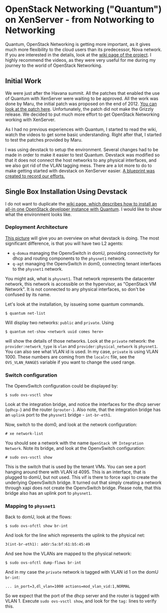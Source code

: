 # OpenStack Networking ("Quantum") on XenServer - from Notworking to Networking

Quantum, OpenStack Networking is getting more important, as it gives much more
flexibility to the cloud users than its predecessor, Nova network. If you are
interested in the details, look at the [wiki page of the
project](https://wiki.openstack.org/wiki/Quantum). I highly recommend the
videos, as they were very useful for me during my journey to the world of
OpenStack Networking.

## Initial Work
We were just after the Havana summit. All the patches that enabled the use of
Quantum with XenServer were waiting to be approved. All the work was done by
Maru, the initial patch was proposed on the end of 2012. [You can look at the
patch here](https://review.openstack.org/15022). Unfortunately, the patch did
not make the Grizzly release. We decided to put much more effort to get
OpenStack Networking working with XenServer.

As I had no previous experiences with Quantum, I started to read the wiki,
watch the videos to get some basic understanding. Right after that, I started
to test the patches provided by Maru.

I was using devstack to setup the environment. Several changes had to be made
in order to make it easier to test Quantum. Devstack was modified so that it
does not connect the host networks to any physical interfaces, and we also got
rid of the VLAN tagging mess. There are a lot more to do to make getting
started with devstack on XenServer easier.  [A blueprint was created to record
our
efforts.](https://blueprints.launchpad.net/devstack/+spec/xenapi-devstack-cleanup)

## Single Box Installation Using Devstack

I do not want to duplicate the [wiki page, which describes how to install an
all-in one OpenStack developer instance with
Quantum](https://wiki.openstack.org/wiki/QuantumDevstackOvsXcp). I would like
to show what the environment looks like.

### Deployment Architecture
[This picture](http://goo.gl/BuAdg) will give you an overview on what devstack
is doing. The most significant difference, is that you will have two L2 agents:

 - `q-domua` managing the OpenvSwitch in domU, providing connectivity for dhcp
   and routing components to the `physnet1` network.
 - `q-agt` managing the OpenvSwitch in dom0, connecting tenant interfaces to
   the `physnet1` network.

You might ask, what is `physnet1`. That network represents the datacenter
network, this network is accessible on the hypervisor, as "OpenStack VM
Network". It is not connected to any physical interfaces, so don't be confused
by its name.

Let's look at the installation, by issueing some quantum commands.

    $ quantum net-list

Will display two networks: `public` and `private`. Using

    $ quantum net-show <network uuid comes here>

will show the details of those networks. Look at the `private` network: the
`provider:network_type` is `vlan` and `provider:physical_network` is
`physnet1`. You can also see what VLAN id is used.  In my case, `private` is
using VLAN 1000. These numbers are coming from the `localrc` file, see the
`OVS_VLAN_RANGES` variable if you want to change the used range.

### Switch configuration
The OpenvSwitch configuration could be displayed by:

    $ sudo ovs-vsctl show

Look at the integration bridge, and notice the interfaces for the dhcp server
(`qdhcp-`) and the router (`qrouter-`). Also note, that the integration
bridge has an `uplink` port to the `physnet1` bridge - `int-br-eth1`.

Now, switch to the dom0, and look at the network configuration:

    # xe network-list

You should see a network with the name `OpenStack VM Integration Network`. Note
its bridge, and look at the OpenvSwitch configuration:

    # sudo ovs-vsctl show

This is the switch that is used by the tenant VMs. You can see a port hanging
around there with VLAN id 4095. This is an interface, that is plugged to domU,
but not used. This vif is there to force xapi to create the underlying
OpenvSwitch bridge. It turned out that simply creating a network through xapi
does not create the OpenvSwitch bridge. Please note, that this bridge also has
an uplink port to `physnet1`.

### Mapping to `physnet1`
Back to domU, look at the flows:

    $ sudo ovs-ofctl show br-int

And look for the line which represents the uplink to the physical net:

    3(int-br-eth1): addr:5a:bf:61:b5:45:49

And see how the VLANs are mapped to the physical network:

    $ sudo ovs-ofctl dump-flows br-int

And in my case the `private` network is tagged with VLAN id 1 on the domU
`br-int`:

    ... in_port=3,dl_vlan=1000 actions=mod_vlan_vid:1,NORMAL

So we expect that the port of the dhcp server and the router is tagged with
VLAN 1. Execute `sudo ovs-vsctl show`, and look for the `tag:` lines to verify
this.
